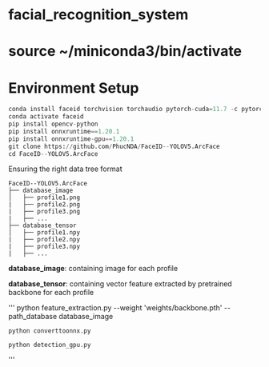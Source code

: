 #   facial_recognition_system
#   source ~/miniconda3/bin/activate 

# Environment Setup
```python 
conda install faceid torchvision torchaudio pytorch-cuda=11.7 -c pytorch -c nvidia
conda activate faceid
pip install opencv-python
pip install onnxruntime==1.20.1
pip install onnxruntime-gpu==1.20.1
git clone https://github.com/PhucNDA/FaceID--YOLOV5.ArcFace
cd FaceID--YOLOV5.ArcFace
```
Ensuring the right data tree format

    FaceID--YOLOV5.ArcFace
    ├── database_image
    │   ├── profile1.png
    |   ├── profile2.png
    |   ├── profile3.png
    |   ├── ...
    ├── database_tensor
    │   ├── profile1.npy
    |   ├── profile2.npy
    |   ├── profile3.npy
    |   ├── ...

**database_image**: containing image for each profile

**database_tensor**: containing vector feature extracted by pretrained backbone for each profile

'''
    python feature_extraction.py --weight 'weights/backbone.pth' --path_database database_image

    python converttoonnx.py

    python detection_gpu.py
'''

